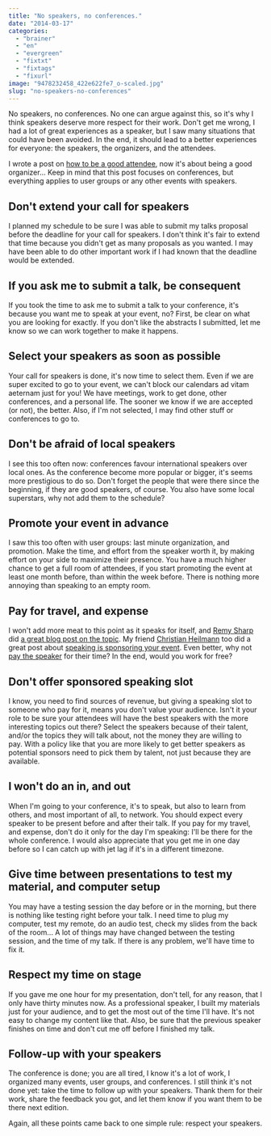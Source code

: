 ```yaml
---
title: "No speakers, no conferences."
date: "2014-03-17"
categories: 
  - "brainer"
  - "en"
  - "evergreen"
  - "fixtxt"
  - "fixtags"
  - "fixurl"
image: "9478232458_422e622fe7_o-scaled.jpg"
slug: "no-speakers-no-conferences"
---
```


No speakers, no conferences. No one can argue against this, so it's why I think speakers deserve more respect for their work. Don't get me wrong, I had a lot of great experiences as a speaker, but I saw many situations that could have been avoided. In the end, it should lead to a better experiences for everyone: the speakers, the organizers, and the attendees.

I wrote a post on [how to be a good attendee](http://fred.dev/how-to-be-a-good-attendee/ "How to be a good attendee"), now it's about being a good organizer... Keep in mind that this post focuses on conferences, but everything applies to user groups or any other events with speakers.

## Don't extend your call for speakers

I planned my schedule to be sure I was able to submit my talks proposal before the deadline for your call for speakers. I don't think it's fair to extend that time because you didn't get as many proposals as you wanted. I may have been able to do other important work if I had known that the deadline would be extended.

## If you ask me to submit a talk, be consequent

If you took the time to ask me to submit a talk to your conference, it's because you want me to speak at your event, no? First, be clear on what you are looking for exactly. If you don't like the abstracts I submitted, let me know so we can work together to make it happens.

## Select your speakers as soon as possible

Your call for speakers is done, it's now time to select them. Even if we are super excited to go to your event, we can't block our calendars ad vitam aeternam just for you! We have meetings, work to get done, other conferences, and a personal life. The sooner we know if we are accepted (or not), the better. Also, if I'm not selected, I may find other stuff or conferences to go to.

## Don't be afraid of local speakers

I see this too often now: conferences favour international speakers over local ones. As the conference become more popular or bigger, it's seems more prestigious to do so. Don't forget the people that were there since the beginning, if they are good speakers, of course. You also have some local superstars, why not add them to the schedule?

## Promote your event in advance

I saw this too often with user groups: last minute organization, and promotion. Make the time, and effort from the speaker worth it, by making effort on your side to maximize their presence. You have a much higher chance to get a full room of attendees, if you start promoting the event at least one month before, than within the week before. There is nothing more annoying than speaking to an empty room.

## Pay for travel, and expense

I won't add more meat to this point as it speaks for itself, and [Remy Sharp](https://remysharp.com "Remy Sharp website") did [a great blog post on the topic](https://remysharp.com/2014/03/07/youre-paying-to-speak/ "Remy Sharp post on paying for speaking"). My friend [Christian Heilmann](https://christianheilmann.com/ "Christian Heilmann website") too did a great post about [speaking is sponsoring your event](https://christianheilmann.com/2014/03/12/speaking-sponsoring/ "Blog post on speaking is sponsoring from Christian Heilmann"). Even better, why not [pay the speaker](https://www.andybudd.com/archives/2013/08/paying_speakers_is_better_for_everybody/ "A post from Andy Budd about paying for speakers") for their time? In the end, would you work for free?

## Don't offer sponsored speaking slot

I know, you need to find sources of revenue, but giving a speaking slot to someone who pay for it, means you don't value your audience. Isn't it your role to be sure your attendees will have the best speakers with the more interesting topics out there? Select the speakers because of their talent, and/or the topics they will talk about, not the money they are willing to pay. With a policy like that you are more likely to get better speakers as potential sponsors need to pick them by talent, not just because they are available.

## I won't do an in, and out

When I'm going to your conference, it's to speak, but also to learn from others, and most important of all, to network. You should expect every speaker to be present before and after their talk. If you pay for my travel, and expense, don't do it only for the day I'm speaking: I'll be there for the whole conference. I would also appreciate that you get me in one day before so I can catch up with jet lag if it's in a different timezone.

## Give time between presentations to test my material, and computer setup

You may have a testing session the day before or in the morning, but there is nothing like testing right before your talk. I need time to plug my computer, test my remote, do an audio test, check my slides from the back of the room... A lot of things may have changed between the testing session, and the time of my talk. If there is any problem, we'll have time to fix it.

## Respect my time on stage

If you gave me one hour for my presentation, don't tell, for any reason, that I only have thirty minutes now. As a professional speaker, I built my materials just for your audience, and to get the most out of the time I'll have. It's not easy to change my content like that. Also, be sure that the previous speaker finishes on time and don't cut me off before I finished my talk.

## Follow-up with your speakers

The conference is done; you are all tired, I know it's a lot of work, I organized many events, user groups, and conferences. I still think it's not done yet: take the time to follow up with your speakers. Thank them for their work, share the feedback you got, and let them know if you want them to be there next edition.

Again, all these points came back to one simple rule: respect your speakers.
